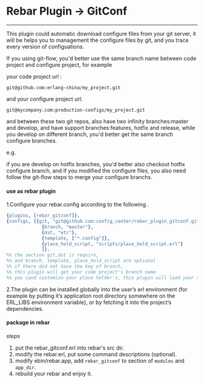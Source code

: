 # Rebar Plugin -> GitConf
---
This plugin could automatic download configure files from your git server, it will be helps you to management the configure files by git, and you trace every version of configuations.

If you using git-flow, you'd better use the same branch name between code project and configure project, for example

your code project url :

```
git@github.com:erlang-china/my_project.git
```

and your configure project url:

```
git@mycompany.com:production-configs/my_project.git
```

and between these two git repos, also have two infinity branches:master and develop, and have support branches:features, hotfix and release, while you develop on different branch, you'd better get the same branch configure branches.

e.g.

if you are develop on hotfix branches, you'd better also checkout hotfix configure branch, and if you modified the configure files, you also need follow the git-flow steps to merge your configure branchs.


#### use as rebar plugin

1.Configure your rebar.config according to the following .

```erlang
{plugins, [rebar_gitconf]}.
{configs, [{git, "git@github.com:config_center/rebar_plugin_gitconf.git"}, 
             {branch, "master"},
             {dst, "etc"},
             {template, ["*.config"]},
             {place_hold_script, "scripts/place_hold_script.erl"}
             ]}.
%% the section git,dst is require,
%% and branch, template, place_hold_script are optional
%% if there did not have the key of branch, 
%% this plugin will get your code project's branch name
%% you cand customize your place holder's, this plugin will load your script to replace it
```

2.The plugin can be installed globally into the user’s erl environment (for example by putting it’s application root directory somewhere on the ERL_LIBS environment variable), or by fetching it into the project’s dependencies.

#### package in rebar

*steps*

1.  put the rebar_gitconf.erl into rebar's src dir.
2.  modify the rebar.erl, put some command descriptions (optional).
3.  modify ebin/rebar.app, add `rebar_gitconf` to section of `modules` and `app_dir`.
4.  rebuild your rebar and enjoy it.
